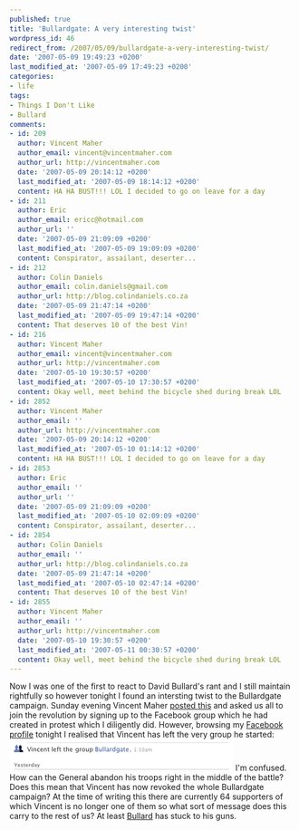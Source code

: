 ```yaml
---
published: true
title: 'Bullardgate: A very interesting twist'
wordpress_id: 46
redirect_from: /2007/05/09/bullardgate-a-very-interesting-twist/
date: '2007-05-09 19:49:23 +0200'
last_modified_at: '2007-05-09 17:49:23 +0200'
categories:
- life
tags:
- Things I Don't Like
- Bullard
comments:
- id: 209
  author: Vincent Maher
  author_email: vincent@vincentmaher.com
  author_url: http://vincentmaher.com
  date: '2007-05-09 20:14:12 +0200'
  last_modified_at: '2007-05-09 18:14:12 +0200'
  content: HA HA BUST!!! LOL I decided to go on leave for a day
- id: 211
  author: Eric
  author_email: ericc@hotmail.com
  author_url: ''
  date: '2007-05-09 21:09:09 +0200'
  last_modified_at: '2007-05-09 19:09:09 +0200'
  content: Conspirator, assailant, deserter...
- id: 212
  author: Colin Daniels
  author_email: colin.daniels@gmail.com
  author_url: http://blog.colindaniels.co.za
  date: '2007-05-09 21:47:14 +0200'
  last_modified_at: '2007-05-09 19:47:14 +0200'
  content: That deserves 10 of the best Vin!
- id: 216
  author: Vincent Maher
  author_email: vincent@vincentmaher.com
  author_url: http://vincentmaher.com
  date: '2007-05-10 19:30:57 +0200'
  last_modified_at: '2007-05-10 17:30:57 +0200'
  content: Okay well, meet behind the bicycle shed during break LOL
- id: 2852
  author: Vincent Maher
  author_email: ''
  author_url: http://vincentmaher.com
  date: '2007-05-09 20:14:12 +0200'
  last_modified_at: '2007-05-10 01:14:12 +0200'
  content: HA HA BUST!!! LOL I decided to go on leave for a day
- id: 2853
  author: Eric
  author_email: ''
  author_url: ''
  date: '2007-05-09 21:09:09 +0200'
  last_modified_at: '2007-05-10 02:09:09 +0200'
  content: Conspirator, assailant, deserter...
- id: 2854
  author: Colin Daniels
  author_email: ''
  author_url: http://blog.colindaniels.co.za
  date: '2007-05-09 21:47:14 +0200'
  last_modified_at: '2007-05-10 02:47:14 +0200'
  content: That deserves 10 of the best Vin!
- id: 2855
  author: Vincent Maher
  author_email: ''
  author_url: http://vincentmaher.com
  date: '2007-05-10 19:30:57 +0200'
  last_modified_at: '2007-05-11 00:30:57 +0200'
  content: Okay well, meet behind the bicycle shed during break LOL
---
```

Now I was one of the first to react to David Bullard's rant and I still maintain rightfully so however tonight I found an intersting twist to the Bullardgate campaign.
Sunday evening Vincent Maher <a href="http://vincentmaher.com/mit/?p=347">posted this</a> and asked us all to join the revolution by signing up to the Facebook group which he had created in protest which I diligently did. However, browsing my <a href="http://www.facebook.com/profile.php?id=566420412">Facebook profile</a> tonight I realised that Vincent has left the very group he started:
<img src='/assets/images/uploads/2007/05/picture-1.png' alt='Vincent Maher abandons his troops' />
I'm confused. How can the General abandon his troops right in the middle of the battle? Does this mean that Vincent has now revoked the whole Bullardgate campaign? At the time of writing this there are currently 64 supporters of which Vincent is no longer one of them so what sort of message does this carry to the rest of us?
At least <a href="http://davidbullard.wordpress.com/">Bullard</a> has stuck to his guns.
